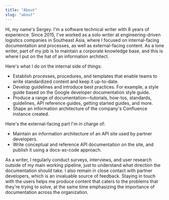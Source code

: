 ```yaml
---
title: "About"
slug: "about"
---
```


Hi, my name's Sergey. I'm a software technical writer with 8 years of experience. Since 2015, I've worked as a solo writer at engineering-driven logistics companies in Southeast Asia, where I focused on internal-facing documentation and processes, as well as external-facing content. As a lone writer, part of my job is to maintain a corporate knowledge base, and this is where I put on the hat of an information architect.

Here's what I do on the internal side of things:
* Establish processes, procedures, and templates that enable teams to write standardized content and keep it up-to-date.
* Develop guidelines and introduce best practices. For example, a style guide based on the Google developer documentation style guide.
* Produce a range of documentation—tutorials, how-tos, standards, guidelines, API reference guides, getting started guides, and more. 
* Shape an information architecture of the company's Confluence instance created.

Here's the external-facing part I'm in charge of:
* Maintain an information architecture of an API site used by partner developers.
* Write conceptual and reference API documentation on the site, and publish it using a docs-as-code approach.

As a writer, I regularly conduct surveys, interviews, and user research outside of my main working pipeline, just to understand what direction the documentation should take. I also remain in close contact with partner developers, which is an invaluable source of feedback. Staying in touch with the users helps me produce content that caters to the problems that they're trying to solve, at the same time emphasizing the importance of documentation across the organization.